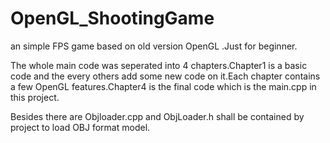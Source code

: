 # OpenGL_ShootingGame

an simple FPS game based on old version OpenGL .Just for beginner.

The whole main code was seperated into 4 chapters.Chapter1 is a basic code and the every others add some new code on it.Each chapter contains a few OpenGL features.Chapter4 is the final code which is the main.cpp in this project.

Besides there are Objloader.cpp and ObjLoader.h shall be contained by project to load OBJ format model.

